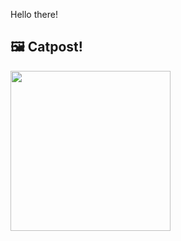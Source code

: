 Hello there!



## 🖼️ Catpost!

<sub>
    <img src="https://cdn2.thecatapi.com/images/YYewlnt3A.jpg" height="256">
</sub>

